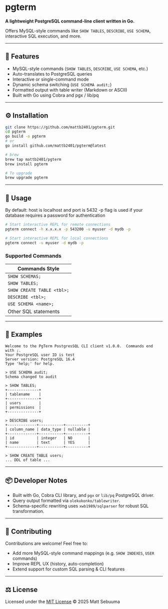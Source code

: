 # pgterm

**A lightweight PostgreSQL command-line client written in Go.**

Offers MySQL-style commands like `SHOW TABLES`, `DESCRIBE`, `USE SCHEMA`, interactive SQL execution, and more.

---

## 🚀 Features

- MySQL-style commands (`SHOW TABLES`, `DESCRIBE`, `USE SCHEMA`, etc.)
- Auto-translates to PostgreSQL queries
- Interactive or single-command mode
- Dynamic schema switching (`USE SCHEMA audit;`)
- Formatted output with table writer (Markdown or ASCII)
- Built with Go using Cobra and pgx / lib/pq

---

## ⚙️ Installation

```bash
git clone https://github.com/mattb2401/pgterm.git
cd pgterm
go build -o pgterm
# or
go install github.com/mattb2401/pgterm@latest

# brew 
brew tap mattb2401/pgterm
brew install pgterm

# To upgrade 
brew upgrade pgterm
````

---

## 🔧 Usage
By default: host is localhost and port is 5432
-p flag is used if your database requires a password for authentication
```bash
# Start interactive REPL for remote connections
pgterm connect -h x.x.x.x -p 543200 -u myuser -d mydb -p 
```
```bash
# Start interactive REPL for local connections
pgterm connect -u myuser -d mydb -p 
```

### Supported Commands

| Commands Style             |
| -------------------------- 
| `SHOW SCHEMAS;`            
| `SHOW TABLES;`             
| `SHOW CREATE TABLE <tbl>;` 
| `DESCRIBE <tbl>;`          
| `USE SCHEMA <name>;`       
| Other SQL statements       

---

## 🧪 Examples

```
Welcome to the PgTerm PostgresSQL CLI client v1.0.0.  Commands end with ;.
Your PostgreSQL user ID is test
Server version: PostgreSQL 16.4
Type 'help;' for help.

> USE SCHEMA audit;
Schema changed to audit

> SHOW TABLES;
+--------------+
| tablename    |
+--------------+
| users        |
| permissions  |
+--------------+

> DESCRIBE users;
+-------------+-----------+----------+
| column_name | data_type | nullable |
+-------------+-----------+----------+
| id          | integer   | NO       |
| name        | text      | YES      |
+-------------+-----------+----------+

> SHOW CREATE TABLE users;
... DDL of table ...
```

---

## 📦 Developer Notes

* Built with Go, Cobra CLI library, and `pgx` or `lib/pq` PostgreSQL driver.
* Query output formatted via `olekukonko/tablewriter`.
* Schema-specific rewriting uses `xwb1989/sqlparser` for robust SQL transformation.

---

## 🧩 Contributing

Contributions are welcome! Feel free to:

* Add more MySQL-style command mappings (e.g. `SHOW INDEXES`, `USER` commands)
* Improve REPL UX (history, auto-completion)
* Extend support for custom SQL parsing & CLI features

---

## ⚖️ License

Licensed under the [MIT License](LICENSE)
© 2025 Matt Sebuuma

